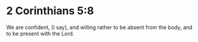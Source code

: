 # 2 Corinthians 5:8

We are confident, [I say], and willing rather to be absent from the body, and to be present with the Lord.